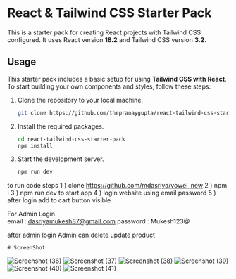 # React & Tailwind CSS Starter Pack

This is a starter pack for creating React projects with Tailwind CSS configured. It uses React version **18.2** and Tailwind CSS version **3.2**.

## Usage

This starter pack includes a basic setup for using **Tailwind CSS with React**. To start building your own components and styles, follow these steps:

1. Clone the repository to your local machine.
    ```sh
    git clone https://github.com/thepranaygupta/react-tailwind-css-starter-pack.git
    ```

1. Install the required packages.
    ```sh
    cd react-tailwind-css-starter-pack
    npm install
    ```

1. Start the development server.
    ```sh
    npm run dev
    ```

to run code steps
  1 ) clone https://github.com/mdasriya/vowel_new
  2 ) npm i 
  3 ) npm run dev  to start app 
  4 ) login website using email password
  5 ) after login add to cart button visible 
 
 For Admin Login  
  email : dasriyamukesh87@gmail.com
 password : Mukesh123@

 after admin login Admin can delete update product 
    
    # ScreenShot
![Screenshot (36)](https://github.com/mdasriya/vowel_new/assets/110367868/a10ed113-5d01-4fc4-8529-8ff6bb80fd05)
![Screenshot (37)](https://github.com/mdasriya/vowel_new/assets/110367868/ee6b9d07-0510-4b28-9157-2107a80bd00c)
![Screenshot (38)](https://github.com/mdasriya/vowel_new/assets/110367868/9df0611f-b282-4d2b-a55b-3f052ebd54f4)
![Screenshot (39)](https://github.com/mdasriya/vowel_new/assets/110367868/31ccae37-9762-4ca9-9f61-f1ee571e2e09)
![Screenshot (40)](https://github.com/mdasriya/vowel_new/assets/110367868/6004f46f-6642-4d05-8aeb-4036edfdcdb1)
![Screenshot (41)](https://github.com/mdasriya/vowel_new/assets/110367868/748f9b6d-baf7-4dd3-9363-991948ade065)
